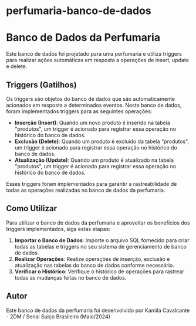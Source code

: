 # perfumaria-banco-de-dados

# Banco de Dados da Perfumaria

Este banco de dados foi projetado para uma perfumaria e utiliza triggers para realizar ações automáticas em resposta a operações de insert, update e delete.

## Triggers (Gatilhos)

Os triggers são objetos do banco de dados que são automaticamente acionados em resposta a determinados eventos. Neste banco de dados, foram implementados triggers para as seguintes operações:

- **Inserção (Insert)**: Quando um novo produto é inserido na tabela "produtos", um trigger é acionado para registrar essa operação no histórico do banco de dados.
- **Exclusão (Delete)**: Quando um produto é excluído da tabela "produtos", um trigger é acionado para registrar essa operação no histórico do banco de dados.
- **Atualização (Update)**: Quando um produto é atualizado na tabela "produtos", um trigger é acionado para registrar essa operação no histórico do banco de dados.

Esses triggers foram implementados para garantir a rastreabilidade de todas as operações realizadas no banco de dados da perfumaria.

## Como Utilizar

Para utilizar o banco de dados da perfumaria e aproveitar os benefícios dos triggers implementados, siga estas etapas:

1. **Importar o Banco de Dados**: Importe o arquivo SQL fornecido para criar todas as tabelas e triggers no seu sistema de gerenciamento de banco de dados.
2. **Realizar Operações**: Realize operações de inserção, exclusão e atualização nas tabelas do banco de dados conforme necessário.
3. **Verificar o Histórico**: Verifique o histórico de operações para rastrear todas as mudanças feitas no banco de dados.

## Autor

Este banco de dados da perfumaria foi desenvolvido por Kamila Cavalcante - 2DM / Senai Suiço Brasileiro (Maio/2024)


